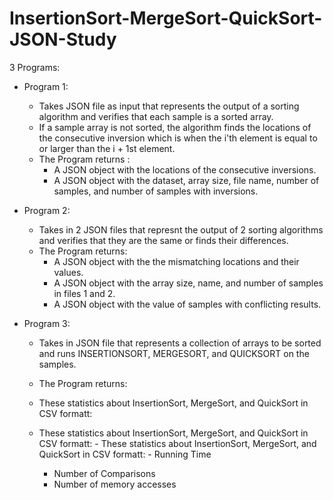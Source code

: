 # InsertionSort-MergeSort-QuickSort-JSON-Study
3 Programs:
- Program 1:
	- Takes JSON file as input that represents the output of a sorting algorithm and verifies that
		each sample is a sorted array.
	- If a sample array is not sorted, the algorithm finds the locations of the consecutive inversion 		which is when the i'th element is equal to or larger than the i + 1st element.
   	- The Program returns :
   	  	- A JSON object with the locations of the consecutive inversions.
   	  	- A JSON object with the dataset, array size, file name, number of samples, and number of samples with inversions.

- Program 2:
  	- Takes in 2 JSON files that represnt the output of 2 sorting algorithms and verifies that they are the same or finds their differences.
  	- The Program returns:
  	  	- A JSON object with the the mismatching locations and their values.
  	  	- A JSON object with the array size, name, and number of samples in files 1 and 2.
  	  	- A JSON object with the value of samples with conflicting results. 

- Program 3:
	- Takes in JSON file that represents a collection of arrays to be sorted and runs INSERTIONSORT, MERGESORT, and QUICKSORT on the samples.
 	- The Program returns:
  - These statistics about InsertionSort, MergeSort, and QuickSort in CSV formatt:
 




  - These statistics about InsertionSort, MergeSort, and QuickSort in CSV formatt:
    	- These statistics about InsertionSort, MergeSort, and QuickSort in CSV formatt:
    			- Running Time
    - Number of Comparisons
    - Number of memory accesses
      
